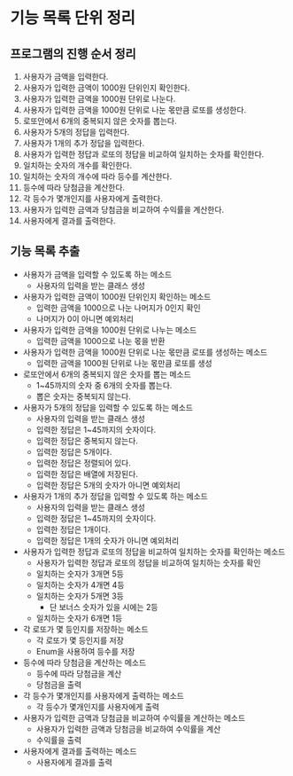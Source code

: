 # 기능 목록 단위 정리

## 프로그램의 진행 순서 정리

1. 사용자가 금액을 입력한다.
2. 사용자가 입력한 금액이 1000원 단위인지 확인한다.
3. 사용자가 입력한 금액을 1000원 단위로 나눈다.
4. 사용자가 입력한 금액을 1000원 단위로 나눈 몫만큼 로또를 생성한다.
5. 로또안에서 6개의 중복되지 않은 숫자를 뽑는다.
6. 사용자가 5개의 정답을 입력한다.
7. 사용자가 1개의 추가 정답을 입력한다.
8. 사용자가 입력한 정답과 로또의 정답을 비교하여 일치하는 숫자를 확인한다.
9. 일치하는 숫자의 개수를 확인한다.
10. 일치하는 숫자의 개수에 따라 등수를 계산한다.
11. 등수에 따라 당첨금을 계산한다.
12. 각 등수가 몇개인지를 사용자에게 출력한다.
13. 사용자가 입력한 금액과 당첨금을 비교하여 수익률을 계산한다.
14. 사용자에게 결과를 출력한다.

## 기능 목록 추출

- 사용자가 금액을 입력할 수 있도록 하는 메소드
  - 사용자의 입력을 받는 클래스 생성
- 사용자가 입력한 금액이 1000원 단위인지 확인하는 메소드
  - 입력한 금액을 1000으로 나눈 나머지가 0인지 확인
  - 나머지가 0이 아니면 예외처리
- 사용자가 입력한 금액을 1000원 단위로 나누는 메소드
  - 입력한 금액을 1000으로 나눈 몫을 반환
- 사용자가 입력한 금액을 1000원 단위로 나눈 몫만큼 로또를 생성하는 메소드
  - 입력한 금액을 1000원 단위로 나눈 몫만큼 로또를 생성
- 로또안에서 6개의 중복되지 않은 숫자를 뽑는 메소드
  - 1~45까지의 숫자 중 6개의 숫자를 뽑는다.
  - 뽑은 숫자는 중복되지 않는다.
- 사용자가 5개의 정답을 입력할 수 있도록 하는 메소드
  - 사용자의 입력을 받는 클래스 생성
  - 입력한 정답은 1~45까지의 숫자이다.
  - 입력한 정답은 중복되지 않는다.
  - 입력한 정답은 5개이다.
  - 입력한 정답은 정렬되어 있다.
  - 입력한 정답은 배열에 저장된다.
  - 입력한 정답은 5개의 숫자가 아니면 예외처리
- 사용자가 1개의 추가 정답을 입력할 수 있도록 하는 메소드
  - 사용자의 입력을 받는 클래스 생성
  - 입력한 정답은 1~45까지의 숫자이다.
  - 입력한 정답은 1개이다.
  - 입력한 정답은 1개의 숫자가 아니면 예외처리
- 사용자가 입력한 정답과 로또의 정답을 비교하여 일치하는 숫자를 확인하는 메소드
  - 사용자가 입력한 정답과 로또의 정답을 비교하여 일치하는 숫자를 확인
  - 일치하는 숫자가 3개면 5등
  - 일치하는 숫자가 4개면 4등
  - 일치하는 숫자가 5개면 3등
    - 단 보너스 숫자가 있을 시에는 2등
  - 일치하는 숫자가 6개면 1등
- 각 로또가 몇 등인지를 저장하는 메소드
  - 각 로또가 몇 등인지를 저장
  - Enum을 사용하여 등수를 저장
- 등수에 따라 당첨금을 계산하는 메소드
  - 등수에 따라 당첨금을 계산
  - 당첨금을 출력
- 각 등수가 몇개인지를 사용자에게 출력하는 메소드
  - 각 등수가 몇개인지를 사용자에게 출력
- 사용자가 입력한 금액과 당첨금을 비교하여 수익률을 계산하는 메소드
  - 사용자가 입력한 금액과 당첨금을 비교하여 수익률을 계산
  - 수익률을 출력
- 사용자에게 결과를 출력하는 메소드
  - 사용자에게 결과를 출력
